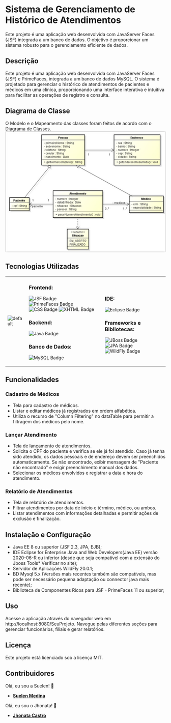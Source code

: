 # Sistema de Gerenciamento de Histórico de Atendimentos
Este projeto é uma aplicação web desenvolvida com JavaServer Faces (JSF) integrada a um banco de dados. O objetivo é proporcionar um sistema robusto para o gerenciamento eficiente de dados.

## Descrição
Este projeto é uma aplicação web desenvolvida com JavaServer Faces (JSF) e PrimeFaces, integrada a um banco de dados MySQL. O sistema é projetado para gerenciar o histórico de atendimentos de pacientes e médicos em uma clínica, proporcionando uma interface interativa e intuitiva para facilitar as operações de registro e consulta.

## Diagrama de Classe
O Modelo e o Mapeamento das classes foram feitos de acordo com o Diagrama de Classes.  
![Image and Preview Themes on the toolbar](digrama-de-classe.PNG)

## Tecnologias Utilizadas
<table>
  <tr>
    <td>
      <img
        align="left"
        src="https://github-readme-stats.vercel.app/api/top-langs/?username=JhonnyBCastro&theme=dracula"
        alt="default"
      />
    </td>
    <td>
      <p align="left">
        <h3>Frontend:</h3>
        <img src="https://img.shields.io/badge/JSF-%2343853D.svg?style=for-the-badge&logo=java&logoColor=white" alt="JSF Badge" />
        <img src="https://img.shields.io/badge/PrimeFaces-%23007ACC.svg?style=for-the-badge&logo=java&logoColor=white" alt="PrimeFaces Badge" />
        <img src="https://img.shields.io/badge/CSS-1572B6.svg?style=for-the-badge&logo=css3&logoColor=white" alt="CSS Badge" />
        <img src="https://img.shields.io/badge/XHTML-%23E44D26.svg?style=for-the-badge&logo=html5&logoColor=white" alt="XHTML Badge" />
        <h3>Backend:</h3>
        <img src="https://img.shields.io/badge/java-%23ED8B00.svg?style=for-the-badge&logo=openjdk&logoColor=white" alt="Java Badge" />
        <h3>Banco de Dados:</h3>
        <img src="https://img.shields.io/badge/mysql-%2300f.svg?style=for-the-badge&logo=mysql&logoColor=white" alt="MySQL Badge" />
      </p>
    </td>
    <td>
      <h3>IDE:</h3>
      <img src="https://img.shields.io/badge/Eclipse-FE7A16.svg?style=for-the-badge&logo=Eclipse&logoColor=white" alt="Eclipse Badge" />
      <h3>Frameworks e Bibliotecas:</h3>
      <img src="https://img.shields.io/badge/JBoss-FE7A16.svg?style=for-the-badge&logo=JBoss&logoColor=white" alt="JBoss Badge" />
      <img src="https://img.shields.io/badge/JPA-FE7A16.svg?style=for-the-badge&logo=JPA&logoColor=white" alt="JPA Badge" />
      <img src="https://img.shields.io/badge/WildFly-FE7A16.svg?style=for-the-badge&logo=Wildfly&logoColor=white" alt="WildFly Badge" />
    </td>
  </tr>
</table>
 
## Funcionalidades
### Cadastro de Médicos

- Tela para cadastro de médicos.
- Listar e editar médicos já registrados em ordem alfabética.
- Utiliza o recurso de "Column Filtering" no dataTable para permitir a filtragem dos médicos pelo nome.

### Lançar Atendimento

- Tela de lançamento de atendimentos.
- Solicita o CPF do paciente e verifica se ele já foi atendido.
Caso já tenha sido atendido, os dados pessoais e de endereço devem ser preenchidos automaticamente.
Se não encontrado, exibir mensagem de "Paciente não encontrado" e exigir preenchimento manual dos dados.
- Selecionar os médicos envolvidos e registrar a data e hora do atendimento.

### Relatório de Atendimentos

- Tela de relatório de atendimentos.
- Filtrar atendimentos por data de início e término, médico, ou ambos.
- Listar atendimentos com informações detalhadas e permitir ações de exclusão e finalização.  

## Instalação e Configuração
- Java EE 8 ou superior (JSF 2.3, JPA, EJB); 
- IDE Eclipse for Enterprise Java and Web Developers(Java EE) versão 2020-06-R ou inferior (desde que seja compatível com a extensão do Jboss Tools* Verificar no site);
- Servidor de Aplicações WildFly 20.0.1;
- BD Mysql 5.x (Versões mais recentes também são compatíveis, mas pode ser necessário pequena adaptação ou connector java mais recente);
- Biblioteca de Componentes Ricos para JSF - PrimeFaces 11 ou superior;

## Uso
Acesse a aplicação através do navegador web em http://localhost:8080/SeuProjeto.
Navegue pelas diferentes seções para gerenciar funcionários, filiais e gerar relatórios.

## Licença
Este projeto está licenciado sob a licença MIT.

## Contribuidores
Olá, eu sou a Suelen! 👋  
- **[Suelen Medina](https://github.com/suelenmedinape)**

Olá, eu sou o Jhonata! 👋
- **[Jhonata Castro](https://github.com/JhonnyBCastro)**
